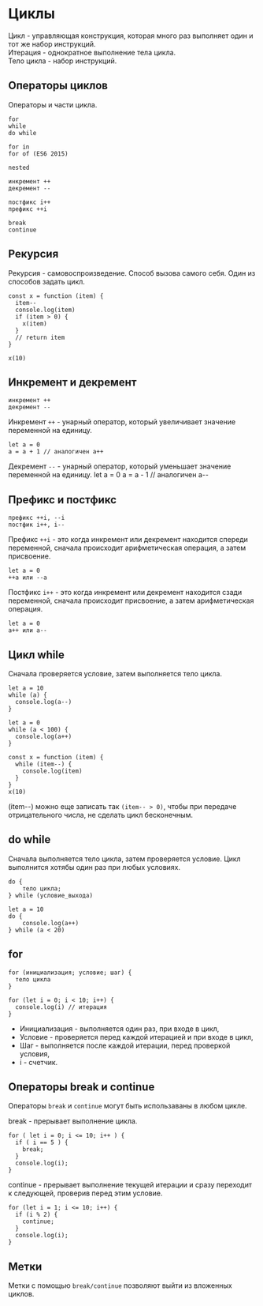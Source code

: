 # Циклы
Цикл - управляющая конструкция, которая много раз выполняет один и тот же набор инструкций.  
Итерация - однократное выполнение тела цикла.  
Тело цикла - набор инструкций.

## Операторы циклов
Операторы и части цикла.

    for
    while
    do while

    for in
    for of (ES6 2015)

    nested

    инкремент ++
    декремент --

    постфикс i++
    префикс ++i

    break
    continue

## Рекурсия
Рекурсия - самовоспроизведение. Способ вызова самого себя. Один из способов задать цикл.

    const x = function (item) {
      item--
      console.log(item)
      if (item > 0) {
        x(item)
      }
      // return item
    }

    x(10)

## Инкремент и декремент
    инкремент ++
    декремент --

Инкремент `++` - унарный оператор, который увеличивает значение переменной на единицу.

    let a = 0
    a = a + 1 // аналогичен a++

Декремент `--` - унарный оператор, который уменьшает значение переменной на единицу.
    let a = 0
    a = a - 1 // аналогичен a--

## Префикс и постфикс
    префикс ++i, --i
    постфик i++, i--

Префикс `++i` - это когда инкремент или декремент находится спереди переменной, сначала происходит арифметическая операция, а затем присвоение.

    let a = 0
    ++a или --a

Постфикс `i++` - это когда инкремент или декремент находится сзади переменной, сначала происходит присвоение, а затем арифметическая операция.

    let a = 0
    a++ или a--

## Цикл while
Сначала проверяется условие, затем выполняется тело цикла.

    let a = 10
    while (a) {
      console.log(a--)
    }

    let a = 0
    while (a < 100) {
      console.log(a++)
    }

    const x = function (item) {
      while (item--) {
        console.log(item)
      }
    }
    x(10)

(item--) можно еще записать так `(item-- > 0)`, чтобы при передаче отрицательного числа, не сделать цикл бесконечным.

## do while
Сначала выполняется тело цикла, затем проверяется условие. Цикл выполнится хотябы один раз при любых условиях.

    do {
        тело цикла;
    } while (условие_выхода)

    let a = 10
    do {
        console.log(a++)
    } while (a < 20)

## for

    for (инициализация; условие; шаг) {
      тело цикла
    }

    for (let i = 0; i < 10; i++) {
      console.log(i) // итерация
    }

- Инициализация - выполняется один раз, при входе в цикл,
- Условие - проверяется перед каждой итерацией и при входе в цикл,
- Шаг - выполняется после каждой итерации, перед проверкой условия,
- i - счетчик.

## Операторы break и continue
Операторы `break` и `continue` могут быть использаваны в любом цикле.

break - прерывает выполнение цикла.

    for ( let i = 0; i <= 10; i++ ) {
      if ( i == 5 ) {
        break;
      }
      console.log(i);
    }

continue - прерывает выполнение текущей итерации и сразу переходит к следующей, проверив перед этим условие.

    for (let i = 1; i <= 10; i++) {
      if (i % 2) {
        continue;
      }
      console.log(i);
    }

## Метки
Метки с помощью `break/continue` позволяют выйти из вложенных циклов.
